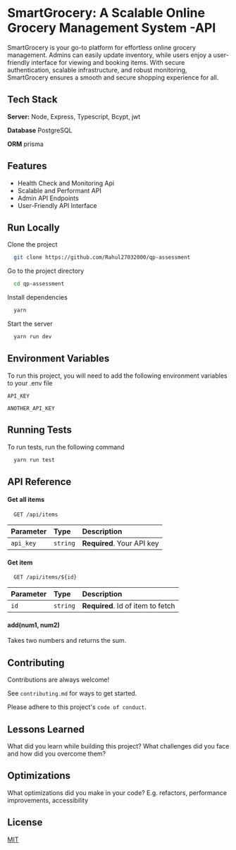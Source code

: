 # SmartGrocery: A Scalable Online Grocery Management System -API

SmartGrocery is your go-to platform for effortless online grocery management. Admins can easily update inventory, while users enjoy a user-friendly interface for viewing and booking items. With secure authentication, scalable infrastructure, and robust monitoring, SmartGrocery ensures a smooth and secure shopping experience for all.

## Tech Stack

**Server:** Node, Express, Typescript, Bcypt, jwt

**Database** PostgreSQL

**ORM** prisma

## Features

- Health Check and Monitoring Api
- Scalable and Performant API
- Admin API Endpoints
- User-Friendly API Interface

## Run Locally

Clone the project

```bash
  git clone https://github.com/Rahul27032000/qp-assessment
```

Go to the project directory

```bash
  cd qp-assessment
```

Install dependencies

```bash
  yarn
```

Start the server

```bash
  yarn run dev
```

## Environment Variables

To run this project, you will need to add the following environment variables to your .env file

`API_KEY`

`ANOTHER_API_KEY`

## Running Tests

To run tests, run the following command

```bash
  yarn run test
```

## API Reference

#### Get all items

```http
  GET /api/items
```

| Parameter | Type     | Description                |
| :-------- | :------- | :------------------------- |
| `api_key` | `string` | **Required**. Your API key |

#### Get item

```http
  GET /api/items/${id}
```

| Parameter | Type     | Description                       |
| :-------- | :------- | :-------------------------------- |
| `id`      | `string` | **Required**. Id of item to fetch |

#### add(num1, num2)

Takes two numbers and returns the sum.

## Contributing

Contributions are always welcome!

See `contributing.md` for ways to get started.

Please adhere to this project's `code of conduct`.

## Lessons Learned

What did you learn while building this project? What challenges did you face and how did you overcome them?

## Optimizations

What optimizations did you make in your code? E.g. refactors, performance improvements, accessibility

## License

[MIT](https://choosealicense.com/licenses/mit/)
